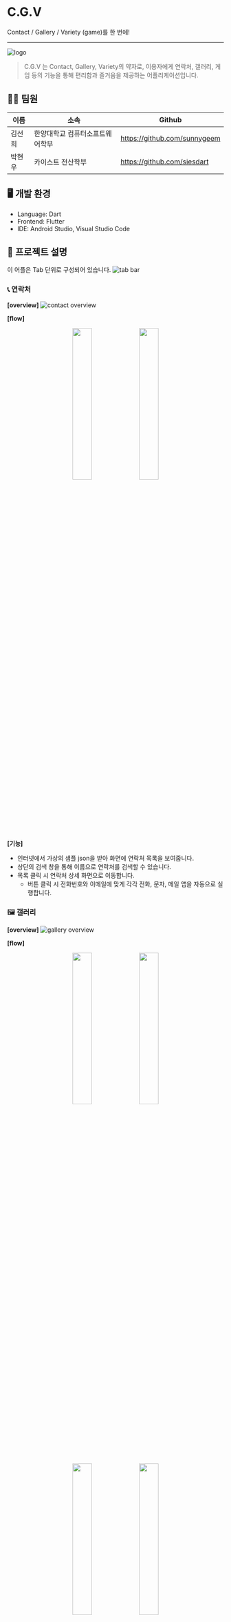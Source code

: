 # C.G.V

Contact / Gallery / Variety (game)를 한 번에!

---

![logo](https://github.com/siesdart/madcamp-week1/assets/91830035/2a2d5a39-f0b5-46af-9bff-50df9dd7ada5)

> C.G.V 는 Contact, Gallery, Variety의 약자로, 이용자에게 연락처, 갤러리, 게임 등의 기능을 통해 편리함과 즐거움을 제공하는 어플리케이션입니다.



## 👨‍💻 팀원
|이름|소속|Github|
|---|---|---|
|김선희|한양대학교 컴퓨터소프트웨어학부|https://github.com/sunnygeem|
|박현우|카이스트 전산학부|https://github.com/siesdart|


## 🖥️ 개발 환경
- Language: Dart
- Frontend: Flutter
- IDE: Android Studio, Visual Studio Code



## 📝 프로젝트 설명
이 어플은 Tab 단위로 구성되어 있습니다.
![tab bar](https://github.com/siesdart/madcamp-week1/assets/91830035/4ef75adc-337f-47f7-abaa-8f75d1286802)


### 📞 연락처
**[overview]**
![contact overview](https://github.com/siesdart/madcamp-week1/assets/91830035/bed17ec9-027b-4458-83bb-62ba60883297)

**[flow]**
<p align="center">
    <img src="https://github.com/siesdart/madcamp-week1/assets/91830035/b3a18445-2478-444b-a44a-669e123adc5d" width="30%">
    <img src="https://github.com/siesdart/madcamp-week1/assets/91830035/8fe53027-647b-43a6-bc3a-117bd4890894" width="30%">
</p>

**[기능]**
- 인터넷에서 가상의 샘플 json을 받아 화면에 연락처 목록을 보여줍니다.
- 상단의 검색 창을 통해 이름으로 연락처를 검색할 수 있습니다.
- 목록 클릭 시 연락처 상세 화면으로 이동합니다.
    - 버튼 클릭 시 전화번호와 이메일에 맞게 각각 전화, 문자, 메일 앱을 자동으로 실행합니다.


### 🖼️ 갤러리
**[overview]**
![gallery overview](https://github.com/siesdart/madcamp-week1/assets/91830035/2388c052-9bb5-47c1-81c2-0a2bba01aac3)

**[flow]**
<p align="center">
    <img src="https://github.com/siesdart/madcamp-week1/assets/91830035/a1c16ea6-b513-49c5-88fc-e090da1d79be" width="30%">
    <img src="https://github.com/siesdart/madcamp-week1/assets/91830035/c0a9cd97-eacc-47fc-834c-4f3ef6e0a1d7" width="30%">
</p>
<p align="center">
    <img src="https://github.com/siesdart/madcamp-week1/assets/91830035/d63a54f1-b16f-49d0-ad68-5807f169c57e" width="30%">
    <img src="https://github.com/siesdart/madcamp-week1/assets/91830035/02e48d92-f529-4637-99e6-44af31cea4da" width="30%">
</p>

**[기능]**
- 전체 이미지와 함께 ‘Like’한 이미지를 따로 볼 수 있습니다.
  - 각 section 안에서 scroll view를 제공합니다.
- 이미지를 클릭하면 이미지 상세 화면을 볼 수 있습니다.
  - 이미지 상세 화면은 이미지 이름, 원본 비율의 사진, ‘Like’ 버튼으로 구성되어 있습니다.
  - ‘Like’ 버튼을 누르면, ‘Liked Image’ section에 곧바로 반영되는 것을 볼 수 있습니다.
  - 이미 ‘Like’한 이미지의 상세 화면에서는 ‘Unlike’ 버튼을 통해 ‘Liked Image’ section에서 해당 이미지를 제거할 수 있습니다.


### 🎮 게임
**[overview]**
![game overview](https://github.com/siesdart/madcamp-week1/assets/91830035/4fc5b6e6-14bc-4f88-88f5-df4758d6a726)

**[flow]**
<p align="center">
    <img src="https://github.com/siesdart/madcamp-week1/assets/91830035/e5699812-cf6b-4c6f-8259-75bc583fff45" width="30%">
</p>

**[기능]**
- 사칙 연산 게임을 제공합니다.
  - 상단 바를 통해 레벨과 레벨 내 현재 풀고 있는 문제 번호를 볼 수 있습니다.
  - ‘How to play’ 버튼을 눌러 게임 설명을 볼 수 있습니다.
  - ‘Enter your answer…’ 라는 hint 메시지가 적힌 text box 에 답을 입력할 수 있습니다.
    - 이용자가 입력한 답에 대한 팝업 메시지는 다음과 같습니다.
      ![game popup](https://github.com/siesdart/madcamp-week1/assets/91830035/ad8940ba-c435-4830-8c38-49592ff89cbd)
  - 레벨 3까지 모두 완료하거나, ‘Exit’ 버튼을 눌러 게임 결과 화면으로 이동할 수 있습니다.
    ![game result](https://github.com/siesdart/madcamp-week1/assets/91830035/b1f51d65-d230-49fc-b6be-047dbd85ed36)
    - 결과 화면에서는 (맞힌 문제 / 전체 문제) 비율, (문제 번호, 문제, 정답 여부, 이용자 입력 답, 실제 답) 바를 볼 수 있습니다.
    - 결과 화면에서 ‘Restart’ 버튼을 누르면, 게임을 다시 시작할 수 있습니다.



## apk 파일
https://github.com/siesdart/madcamp-week1/raw/main/app-release.apk
